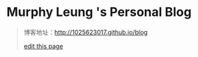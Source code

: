 # Murphy Leung 's Personal Blog

>
> 博客地址：http://1025623017.github.io/blog
>
> [edit this page](https://github.com/1025623017/blog/edit/gh-pages/README.md)
>